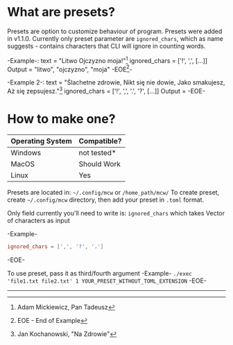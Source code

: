 # What are presets?

Presets are option to customize behaviour of program. 
Presets were added in v1.1.0. 
Currently only preset parameter are `ignored_chars`, which as name suggests - 
contains characters that CLI will ignore in counting words.

-Example-:
text = "Litwo Ojczyzno moja!"[^1]
ignored_chars = ['!', ',', [...]]
Output = "litwo", "ojczyzno", "moja"
-EOE[^0]-

-Example 2-:
text = "Ślachetne zdrowie, Nikt się nie dowie, Jako smakujesz, Aż się zepsujesz."[^2]
ignored_chars = ['!', ',', '.', '?', [...]]
Output =
-EOE-

# How to make one?

|Operating System|Compatible?|
|----------------|-----------|
|Windows|not tested* |
|MacOS|Should Work|
|Linux|Yes|

Presets are located in: `~/.config/mcw` or `/home_path/mcw/`
To create preset, create `~/.config/mcw` directory, then add your preset in `.toml` format.

Only field currently you'll need to write is: `ignored_chars` 
which takes Vector of characters as input

-Example-
```toml
ignored_chars = [',', '?', '.']
```
-EOE-

To use preset, pass it as third/fourth argument
-Example-
`./exec 'file1.txt file2.txt' 1 YOUR_PRESET_WITHOUT_TOML_EXTENSION`
-EOE-

---
[^0]: EOE - End of Example
[^1]: Adam Mickiewicz, Pan Tadeusz
[^2]: Jan Kochanowski, "Na Zdrowie"
